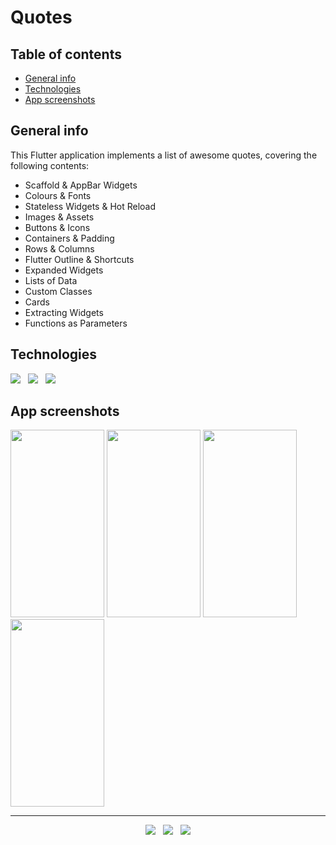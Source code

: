 # Quotes


## Table of contents
* [General info](#general-info)
* [Technologies](#technologies)
* [App screenshots](#app-screenshots)


## General info
This Flutter application implements a list of awesome quotes, covering the following contents:

- Scaffold & AppBar Widgets
- Colours & Fonts
- Stateless Widgets & Hot Reload
- Images & Assets
- Buttons & Icons
- Containers & Padding
- Rows & Columns
- Flutter Outline & Shortcuts
- Expanded Widgets
- Lists of Data
- Custom Classes
- Cards
- Extracting Widgets
- Functions as Parameters


## Technologies
<p>
  <img src="https://img.shields.io/badge/Dart-Flutter-02569B?style=for-the-badge&logo=flutter&logoColor=white" />&nbsp;&nbsp;
  <img src="https://img.shields.io/badge/Android%20Studio-Android-3DDC84?style=for-the-badge&logo=android&logoColor=white" />&nbsp;&nbsp;
  <img src="https://img.shields.io/badge/Build%20Tool-Gradle-02303A?style=for-the-badge&logo=gradle&logoColor=white" />&nbsp;&nbsp;
</p>


## App screenshots
<kbd><img src="https://user-images.githubusercontent.com/5893219/139925317-0825af01-f9e0-4f70-89ec-cd95177dd812.png" width="150" height="300"></kbd>
<kbd><img src="https://user-images.githubusercontent.com/5893219/139925310-04f6cdc0-b891-4db4-8bef-9bd0aae29e44.png" width="150" height="300"></kbd>
<kbd><img src="https://user-images.githubusercontent.com/5893219/139925314-5af08112-392d-40ad-85f9-76514fcc48ca.png" width="150" height="300"></kbd>
<kbd><img src="https://user-images.githubusercontent.com/5893219/139925315-dacc1a98-8998-45d6-8f0c-fe77b434d9b6.png" width="150" height="300"></kbd>


<!-- FOOTER (Author / Visit My Online Resume / Download My PDF Resume) -->
<hr>
<p align='center'>
  <a href="#"><img src="https://img.shields.io/badge/author-%C2%A9%20Siomara%20Cintia%20Pantarotto.%20All%20rights%20reserved.-008080?style=social"></a>&nbsp;&nbsp;
  <a href="https://siomara.com.br/"><img src="https://img.shields.io/badge/visit-My Online Resume-008080?style=social"></a>&nbsp;&nbsp;
  <a href="https://siomara.com.br/ResumePANTAROTTO.pdf"><img src="https://img.shields.io/badge/download-My PDF Resume-008080?style=social"></a>
</p>
